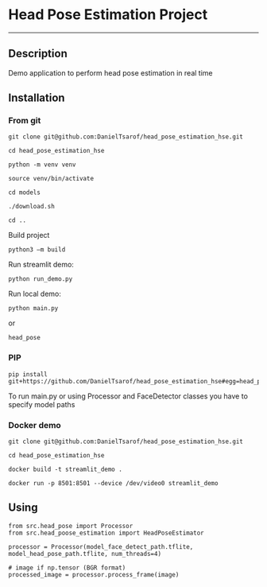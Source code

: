 # Head Pose Estimation Project

-----------------------------

## Description
    
Demo application to perform head pose estimation in real time

## Installation

### From git

    git clone git@github.com:DanielTsarof/head_pose_estimation_hse.git

    cd head_pose_estimation_hse

    python -m venv venv

    source venv/bin/activate

    cd models
    
    ./download.sh
    
    cd ..

Build project

    python3 –m build

Run streamlit demo:

    python run_demo.py

Run local demo:
    
    python main.py

or

    head_pose

### PIP

    pip install git+https://github.com/DanielTsarof/head_pose_estimation_hse#egg=head_pose_estimator


To run main.py or using Processor and FaceDetector classes you have to specify model paths

### Docker demo
    
    git clone git@github.com:DanielTsarof/head_pose_estimation_hse.git

    cd head_pose_estimation_hse

    docker build -t streamlit_demo .

    docker run -p 8501:8501 --device /dev/video0 streamlit_demo

## Using

    from src.head_pose import Processor
    from src.head_poose_estimation import HeadPoseEstimator

    processor = Processor(model_face_detect_path.tflite, model_head_pose_path.tflite, num_threads=4)
    
    # image if np.tensor (BGR format)
    processed_image = processor.process_frame(image)